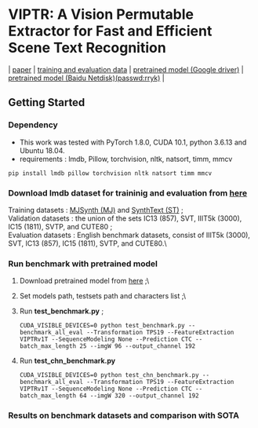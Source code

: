 # VIPTR: A Vision Permutable Extractor for Fast and Efficient Scene Text Recognition

| [paper](https://arxiv.org/abs/1904.01906) | [training and evaluation data](https://github.com/clovaai/deep-text-recognition-benchmark#download-lmdb-dataset-for-traininig-and-evaluation-from-here) | [pretrained model (Google driver)](https://www.dropbox.com/sh/j3xmli4di1zuv3s/AAArdcPgz7UFxIHUuKNOeKv_a?dl=0) | [pretrained model (Baidu Netdisk)(passwd:rryk)](https://pan.baidu.com/s/1KSNLv4EY3zFWHpBYlpFCBQ) |

## Getting Started

### Dependency

- This work was tested with PyTorch 1.8.0, CUDA 10.1, python 3.6.13 and Ubuntu 18.04. 
- requirements : lmdb, Pillow, torchvision, nltk, natsort, timm, mmcv

```
pip install lmdb pillow torchvision nltk natsort timm mmcv
```

### Download lmdb dataset for traininig and evaluation from [here](https://www.dropbox.com/sh/i39abvnefllx2si/AAAbAYRvxzRp3cIE5HzqUw3ra?dl=0)

Training datasets : [MJSynth (MJ)](http://www.robots.ox.ac.uk/~vgg/data/text/) and [SynthText (ST)](http://www.robots.ox.ac.uk/~vgg/data/scenetext/) ;\
Validation datasets : the union of the sets IC13 (857), SVT, IIIT5k (3000), IC15 (1811), SVTP, and CUTE80 ;\
Evaluation datasets : English benchmark datasets, consist of IIIT5k (3000), SVT, IC13 (857), IC15 (1811), SVTP, and CUTE80.\

### Run benchmark with pretrained model

1. Download pretrained model from [here](https://drive.google.com/drive/folders/15WPsuPJDCzhp2SvYZLRj8mAlT3zmoAMW) ;\

2. Set models path, testsets path and characters  list ;\

3. Run **test_benchmark.py** ;

   ```
   CUDA_VISIBLE_DEVICES=0 python test_benchmark.py --benchmark_all_eval --Transformation TPS19 --FeatureExtraction VIPTRv1T --SequenceModeling None --Prediction CTC --batch_max_length 25 --imgW 96 --output_channel 192
   ```

4. Run **test_chn_benchmark.py**

   ```
   CUDA_VISIBLE_DEVICES=0 python test_chn_benchmark.py --benchmark_all_eval --Transformation TPS19 --FeatureExtraction VIPTRv1T --SequenceModeling None --Prediction CTC --batch_max_length 64 --imgW 320 --output_channel 192
   ```

### Results on benchmark datasets and comparison with SOTA

